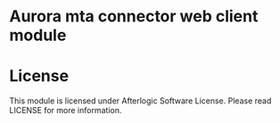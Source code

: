 # Aurora mta connector web client module

# License
This module is licensed under Afterlogic Software License. Please read LICENSE for more information.
